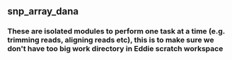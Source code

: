 ## snp_array_dana


### These are isolated modules to perform one task at a time (e.g. trimming reads, aligning reads etc), this is to make sure we don't have too big work directory in Eddie scratch workspace
